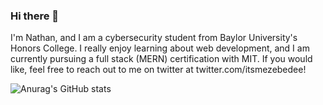 ### Hi there 👋

I'm Nathan, and I am a cybersecurity student from Baylor University's Honors College. I really enjoy learning about web development, and I am currently pursuing a full stack (MERN) certification with MIT. If you would like, feel free to reach out to me on twitter at twitter.com/itsmezebedee!

![Anurag's GitHub stats](https://github-readme-stats.vercel.app/api?username=nathanzebedee&theme=dark&show_icons=true)




<!--
**nathanzebedee/nathanzebedee** is a ✨ _special_ ✨ repository because its `README.md` (this file) appears on your GitHub profile.

Here are some ideas to get you started:

- 🔭 I’m currently working on ...
- 🌱 I’m currently learning ...
- 👯 I’m looking to collaborate on ...
- 🤔 I’m looking for help with ...
- 💬 Ask me about ...
- 📫 How to reach me: ...
- 😄 Pronouns: ...
- ⚡ Fun fact: ...
-->
